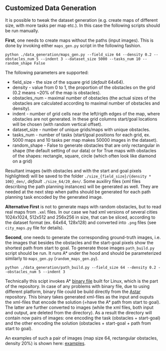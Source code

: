 ## Customized Data Generation

It is possible to tweak the dataset generation (e.g. create maps of different size, with more tasks per map etc.). In this case the following scripts should be run manually.

**First**, one needs to create maps without the paths (input images). This is done by invoking either `maps_gen.py` script in the following fashion.  

```
python ./data_generation/maps_gen.py --field_size 64 --density 0.2 --obstacles_num 5 --indent 3 --dataset_size 5000 --tasks_num 10 --random_shape False
```
The following parameters are supported: 
+ field_size - the size of the square grid (_default_ 64x64).
+ density - value from 0 to 1, the proportion of the obstacles on the grid (0.2 means ~20% of the map is obstacles).
+ obstacles_num - maximal number of obstacles (the actual sizes of the obstacles are calculated according to maximal number of obstacles and density).
+ indent - number of grid cells near the left/rigth edges of the map, where obstacles are not generated. In these grid columns start/goal locations will be chosen (with random vertical offset).
+ dataset_size - number of unique grids/maps with unique obstacles.
+ tasks_num - number of tasks (start/goal positions for each grid, ex. 5000 maps and 10 tasks per map makes 50000 images in the dataset).
+ random_shape - False to generate obstacles that are only rectangular in shape (the default setting of our data) or for True maps with obstacles of the shapes: rectangle, square, circle (which often look like diamond on a grid)

Resultant images (with obstacles and with the start and goal pixels highlighted) will be saved to the folder `./size_{field_size}/{density * 100}_den/`, _default_ `./size_64/20_den/`. Some auxiliry files (xml files describing the path planning instances) will be generated as well. They are needed at the next step when paths should be generated for each path planning task encoded by the generated image.

**Alternative First** is not to generate maps with random obstacles, but to read real maps from `.xml` files. In our case we had xml versions of several cities 1024x1024, 512x512 and 256x256 in size, that can be sliced, according to the dataset format (ex. 64x64, 128x128) and converted into `.png` files (see `city_maps.py` file for details).

**Second**, one needs to generate the corresponding ground-truth images, i.e. the images that besides the obstacles and the start-goal pixels show the shortest path from start to goal. To generate those images `path_build.py` script should be run. It runs A* under the hood and should be parameterized similarly to `maps_gen.py` (`random_maps_gen.py`).

```
python ./data_generation/path_build.py --field_size 64 --density 0.2 --obstacles_num 5 --indent 3
```
Technically this scipt invokes A* [binary file](https://github.com/PathPlanning/GAN-Path-Finder/blob/master/data_generation/AStar-JPS-ThetaStar) built for Linux, which is the part of the repository. In case of any problems with binary file, due to using different platform, binary file could be build directly from the [Astar](https://github.com/PathPlanning/AStar-JPS-ThetaStar) repository. This binary takes generated xml-files as the input and ouputs the xml-files that encode the solution (=have the A* path from start to goal). The latter are further converted to images (while the xml files, both input and output, are deleted from the directory). As a result the directory will contain now pairs of images: one encoding the task (obstacles + start-goal) and the other encoding the solution (obstacles + start-goal + path from start to goal).

An examples of such a pair of images (map size 64, rectangular obstacles, density 20%) is shown here: [examples](https://github.com/PathPlanning/GAN-Path-Finder/tree/master/examples/size_64/20_den).
